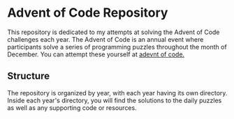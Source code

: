 # Advent of Code Repository

This repository is dedicated to my attempts at solving the Advent of Code challenges each year. The Advent of Code is an annual event where participants solve a series of programming puzzles throughout the month of December. You can attempt these yourself at [adevnt of code.](https://adventofcode.com/)

## Structure

The repository is organized by year, with each year having its own directory. Inside each year's directory, you will find the solutions to the daily puzzles as well as any supporting code or resources.
